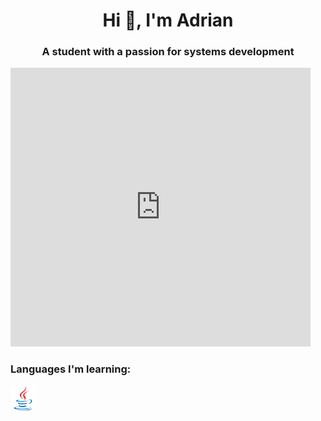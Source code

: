 <h1 align="center">Hi 👋, I'm Adrian</h1>
<h3 align="center">A student with a passion for systems development</h3>

<iframe src="https://giphy.com/embed/kZzY6eKKPdIjK" width="480" height="446" frameBorder="0" class="giphy-embed" allowFullScreen></iframe><p><a href="https://giphy.com/gifs/kZzY6eKKPdIjK"></a></p>

<h3 align="left">Languages I'm learning:</h3>
<p align="left"> <a href="https://www.java.com" target="_blank" rel="noreferrer"> <img src="https://raw.githubusercontent.com/devicons/devicon/master/icons/java/java-original.svg" alt="java" width="40" height="40"/> </a> </p>

<!---
AdrianTr18/AdrianTr18 is a ✨ special ✨ repository because its `README.md` (this file) appears on your GitHub profile.
You can click the Preview link to take a look at your changes.
--->
